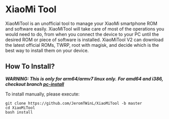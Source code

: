 # XiaoMi Tool
XiaoMiTool is an unofficial tool to manage your XiaoMi smartphone ROM and software easily.
XiaoMiTool will take care of most of the operations you would need to do, from when you connect the device to your PC until the desired ROM or piece of software is installed.
XiaoMiTool V2 can download the latest official ROMs, TWRP, root with magisk, and decide which is the best way to install them on your device.

## How To Install?
***WARNING: This is only for arm64/armv7 linux only.***
***For amd64 and i386, checkout branch [pc-install](../../tree/pc-install)***

To install manually, please execute:
```
git clone https://github.com/JeromTWinL/XiaoMiTool -b master
cd XiaoMiTool
bash install
```
